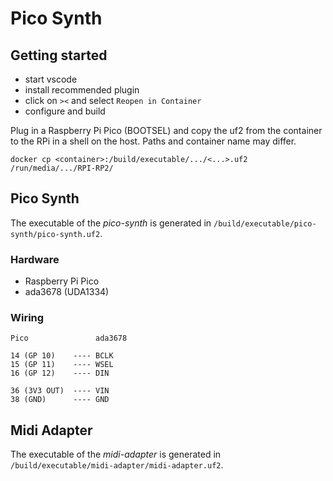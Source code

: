 # Pico Synth

## Getting started

- start vscode
- install recommended plugin
- click on `><` and select `Reopen in Container`
- configure and build

Plug in a Raspberry Pi Pico (BOOTSEL) and copy the uf2 from the container to
the RPi in a shell on the host. Paths and container name may differ.

    docker cp <container>:/build/executable/.../<...>.uf2 /run/media/.../RPI-RP2/

## Pico Synth

The executable of the _pico-synth_ is generated in
`/build/executable/pico-synth/pico-synth.uf2`.

### Hardware

- Raspberry Pi Pico
- ada3678 (UDA1334)

### Wiring

    Pico               ada3678

    14 (GP 10)    ---- BCLK
    15 (GP 11)    ---- WSEL
    16 (GP 12)    ---- DIN

    36 (3V3 OUT)  ---- VIN
    38 (GND)      ---- GND

## Midi Adapter

The executable of the _midi-adapter_ is generated in
`/build/executable/midi-adapter/midi-adapter.uf2`.
